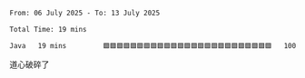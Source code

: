 <!--START_SECTION:waka-->

```txt
From: 06 July 2025 - To: 13 July 2025

Total Time: 19 mins

Java   19 mins         🟩🟩🟩🟩🟩🟩🟩🟩🟩🟩🟩🟩🟩🟩🟩🟩🟩🟩🟩🟩🟩🟩🟩🟩🟩   100.00 %
```

<!--END_SECTION:waka-->

道心破碎了
